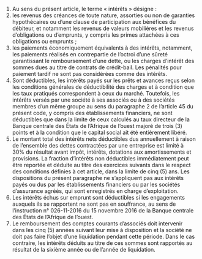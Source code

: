 1) Au sens du présent article, le terme « intérêts » désigne :
1) les revenus des créances de toute nature, assorties ou non de garanties
hypothécaires ou d’une clause de participation aux bénéfices du débiteur, et notamment les revenus de valeurs mobilières et les revenus d’obligations ou d’emprunts, y compris les primes attachées à ces obligations ou emprunts ;
2) les paiements économiquement équivalents à des intérêts, notamment, les
paiements réalisés en contrepartie de l’octroi d’une sûreté garantissant le remboursement d’une dette, ou les charges d’intérêt des sommes dues au titre de contrats de crédit-bail.
Les pénalités pour paiement tardif ne sont pas considérées comme des intérêts.
2) Sont déductibles, les intérêts payés sur les prêts et avances reçus selon les conditions
générales  de  déductibilité  des  charges  et  à  condition  que  les  taux  pratiqués correspondent à ceux du marché.
Toutefois, les intérêts versés par une société à ses associés ou à des sociétés membres d’un même groupe au sens du paragraphe 2 de l’article 45 du présent code, y compris des établissements financiers, ne sont déductibles que dans la limite de ceux calculés au taux directeur de la Banque centrale des États de l’Afrique de l’ouest majoré de trois (3) points et à la condition que le capital social ait été entièrement libéré.
3) Le montant total des intérêts nets déductibles dus annuellement à raison de
l’ensemble des dettes contractées par une entreprise est limité à 30% du résultat avant impôt, intérêts, dotations aux amortissements et provisions.
La fraction d’intérêts non déductibles immédiatement peut être reportée et déduite au titre des exercices suivants dans le respect des conditions définies à cet article, dans la limite de cinq (5) ans.
Les dispositions du présent paragraphe ne s’appliquent pas aux intérêts payés ou dus par les établissements financiers ou par les sociétés d’assurance agréés, qui sont enregistrés en charge d’exploitation.
4) Les intérêts échus sur emprunt sont déductibles si les engagements auxquels ils se
rapportent  ne  sont  pas  en  souffrance,  au  sens  de  l’instruction  n°  026-11-2016  du  15 novembre 2016 de la Banque centrale des États de l’Afrique de l’ouest.
5) Le remboursement des comptes courants d’associés doit intervenir dans les cinq
(5) années suivant leur mise à disposition et la société ne doit pas faire l’objet d’une liquidation pendant cette période. Dans le cas contraire, les intérêts déduits au titre de ces sommes sont rapportés au résultat de la sixième année ou de l’année de liquidation.